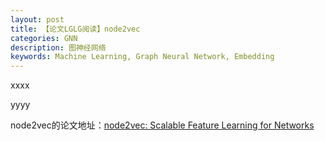 ```yaml
---
layout: post    
title: 【论文LGLG阅读】node2vec
categories: GNN
description: 图神经网络
keywords: Machine Learning, Graph Neural Network, Embedding
---
```


xxxx

yyyy


node2vec的论文地址：[node2vec: Scalable Feature Learning for Networks](https://www.cs.toronto.edu/~vmnih/docs/dqn.pdf)


